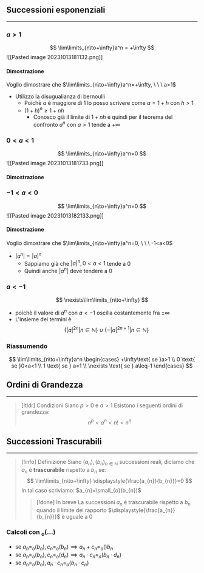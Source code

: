 ## Successioni esponenziali
- - -
### $a>1$
$$
\lim\limits_{n\to+\infty}a^n = +\infty
$$
![[Pasted image 20231013181132.png]]

#### Dimostrazione
Voglio dimostrare che $\lim\limits_{n\to+\infty}a^n=+\infty, \ \ \ a>1$
- Utilizzo la disugualianza di bernoulli
	- Poichè $a$ è maggiore di $1$ lo posso scrivere come $a=1+h$ con $h>1$
	- $(1+h)^n\geq 1+nh$
		- Conosco già il limite di $1+nh$ e quindi per il teorema del confronto $a^n$ con $a>1$ tende a $+\infty$
### $0<a<1$
$$
\lim\limits_{n\to+\infty}a^n=0
$$
![[Pasted image 20231013181733.png]]

#### Dimostrazione


### $-1<a<0$
$$
\lim\limits_{n\to+\infty}a^n=0
$$
![[Pasted image 20231013182133.png]]

#### Dimostrazione
Voglio dimostrare che $\lim\limits_{n\to+\infty}a^n=0, \ \ \ -1<a<0$
- $|a^n|=|a|^n$
	- Sappiamo già che $|a|^n, 0<a<1$ tende a $0$
	- Quindi anche $|a^n|$ deve tendere a $0$
### $a<-1$
$$
\nexists\lim\limits_{n\to+\infty}
$$
- poichè il valore di $a^n$ con $a<-1$ oscilla costantemente fra $\pm\infty$
- L'insieme dei termini è
$$
\{|a|^{2n}|n\in\mathbb{N}\}\cup\{-|a|^{2n+1}|n\in\mathbb{N}\}
$$
### Riassumendo
$$
\lim\limits_{n\to+\infty}a^n \begin{cases}
+\infty\text{ se }a>1 \\
0 \text{ se }0<a<1 \\
1 \text{ se } a=1 \\
\nexists \text{ se } a\leq-1
\end{cases}
$$
## Ordini di Grandezza
---
>[!tldr] Condizioni
>Siano $p>0$ e $a>1$
>Esistono i seguenti ordini di grandezza:
>$$n^p<a^n<n!<n^n$$

## Successioni Trascurabili
---
>[!info] Definizione
>Siano $(a_{n}),(b_{n})_{n\in\mathbb{N}}$ successioni reali, diciamo che $a_{n}$ è **trascurabile** rispetto a $b_{n}$ se:
> $$
\lim\limits_{n\to+\infty} \displaystyle{\frac{a_{n}}{b_{n}}}=0
>$$
>In tal caso scriviamo:
>$a_{n}=\small_{o}(b_{n})$
>>[!done] In breve
>>La successioni $a_{n}$ è trascurabile rispetto a $b_{n}$ quando il limite del rapporto $\displaystyle{\frac{a_{n}}{b_{n}}}$ è uguale a $0$

### Calcoli con $_{o}(\dots)$
- se $a_{n}=_{o}(b_{n}),c_{n}=_{o}(b_{n}) \implies a_{n}+c_{n}=_{o}()b_{n}$
- se $a_{n}=_{o}(b_{n}),c_{n}=_{o}(d_{n})\implies a_{n}\cdot c_{n}=_{o}(b_{n}\cdot d_{n})$
- se $a_{n}=_{o}(b_{n}),a_{n}\cdot c_{n}=_{o}(b_{n}\cdot c_{n})$